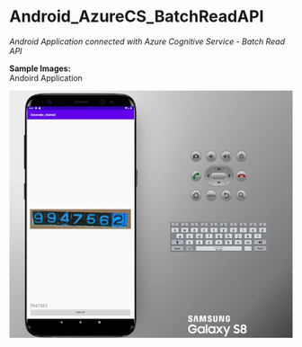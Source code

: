# Android_AzureCS_BatchReadAPI

<i> Android Application connected with Azure Cognitive Service - Batch Read API   </i>


<b> Sample Images:<br/></b>
Andoird Application

<img src=https://github.com/hkbtotw/Android_AzureCS_BatchReadAPI/blob/master/ScreenCapture.JPG alt="Demo UI" width="800"/>
